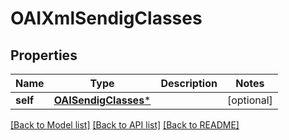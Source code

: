 # OAIXmlSendigClasses

## Properties
Name | Type | Description | Notes
------------ | ------------- | ------------- | -------------
**self** | [**OAISendigClasses***](OAISendigClasses.md) |  | [optional] 

[[Back to Model list]](../README.md#documentation-for-models) [[Back to API list]](../README.md#documentation-for-api-endpoints) [[Back to README]](../README.md)


